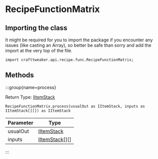 # RecipeFunctionMatrix

## Importing the class

It might be required for you to import the package if you encounter any issues (like casting an Array), so better be safe than sorry and add the import at the very top of the file.
```zenscript
import crafttweaker.api.recipe.func.RecipeFunctionMatrix;
```


## Methods

:::group{name=process}

Return Type: [IItemStack](/vanilla/api/item/IItemStack)

```zenscript
RecipeFunctionMatrix.process(usualOut as IItemStack, inputs as IItemStack[][]) as IItemStack
```

| Parameter |                      Type                      |
|-----------|------------------------------------------------|
| usualOut  | [IItemStack](/vanilla/api/item/IItemStack)     |
| inputs    | [IItemStack](/vanilla/api/item/IItemStack)[][] |


:::


